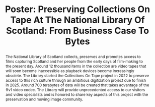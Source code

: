 ---
abstract: The National Library of Scotland collects, preserves and promotes access
  to films capturing Scotland and her people from the early days of film-making to
  the present day. Around 12 thousand items in the collection are video tapes that
  will soon become inaccessible as playback devices become increasingly obsolete.
  The Library started the Collections On Tape project in 2022 to preserve access to
  this rich culture through an ambitious digitization project due to finish in 2025.
  Around 700 terabytes of data will be created that takes advantage of the ffv1 video
  codec.  The Library will provide unprecedented access to our visitors and video
  specialists and is honored to share key aspects of this project with the preservation
  and moving image community.
creators:
- Hibberd, Lee
date: null
document_url: https://az659834.vo.msecnd.net/eventsairwesteuprod/production-inconference-public/a3c62dc6702e4a5aa2c9895c91300a74
grand_parent: iPRES
institutions:
- National Library Of Scotland
keywords:
- digital preservation
- av
- business case
landing_page_url: null
language: eng
layout: publication
license: CC-BY 4.0 International
notes_url: null
parent: iPRES 2022
presentation_url: null
publication_type: poster
size: null
source_name: iPRES
title: 'Poster: Preserving Collections On Tape At The National Library Of Scotland:
  From Business Case To Bytes'
year: 2022
---
